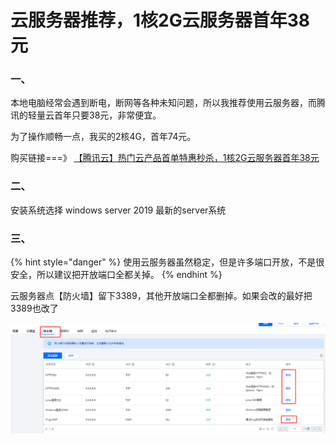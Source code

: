 # 云服务器推荐，1核2G云服务器首年38元

### 一、

本地电脑经常会遇到断电，断网等各种未知问题，所以我推荐使用云服务器，而腾讯的轻量云首年只要38元，非常便宜。

为了操作顺畅一点，我买的2核4G，首年74元。

购买链接===》 [【腾讯云】热门云产品首单特惠秒杀，1核2G云服务器首年38元](https://curl.qcloud.com/bM9iWeFf)&#x20;

### 二、

安装系统选择 windows server 2019 最新的server系统

### 三、

{% hint style="danger" %}
使用云服务器虽然稳定，但是许多端口开放，不是很安全，所以建议把开放端口全都关掉。
{% endhint %}

云服务器点【防火墙】留下3389，其他开放端口全都删掉。如果会改的最好把3389也改了

![](<.gitbook/assets/image (2).png>)
